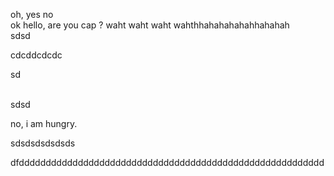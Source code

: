 oh, yes
no <br>
ok
hello, are you cap ?
waht waht waht wahthhahahahahahhahahah
<br>
sdsd


cdcddcdcdc


sd

<br>
sdsd

no, i am hungry.

sdsdsdsdsdsds

dfddddddddddddddddddddddddddddddddddddddddddddddddddddddddd
